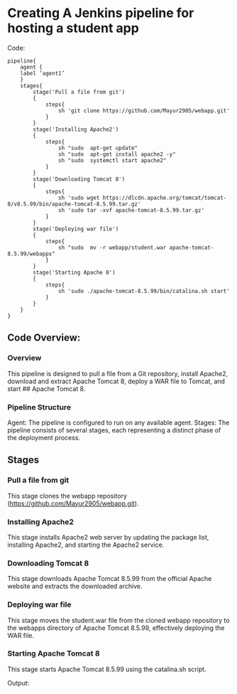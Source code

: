 # Creating A Jenkins pipeline for hosting a student app

Code:
```
pipeline{
    agent {
	label ‘agent1’
	}
    stages{
        stage('Pull a file from git')
        {
            steps{
                sh 'git clone https://github.com/Mayur2905/webapp.git'
            }
        }
        stage('Installing Apache2')
        {
            steps{
                sh "sudo  apt-get update"
                sh "sudo  apt-get install apache2 -y"
                sh "sudo  systemctl start apache2"
            }
        }
        stage('Downloading Tomcat 8')
        {
            steps{
                sh 'sudo wget https://dlcdn.apache.org/tomcat/tomcat-8/v8.5.99/bin/apache-tomcat-8.5.99.tar.gz'
                sh 'sudo tar -xvf apache-tomcat-8.5.99.tar.gz'
            }
        }
        stage('Deploying war file')
        {
            steps{
                sh "sudo  mv -r webapp/student.war apache-tomcat-8.5.99/webapps"
            }
        }
        stage('Starting Apache 8')
        {
            steps{
                sh 'sudo ./apache-tomcat-8.5.99/bin/catalina.sh start'
            }
        }
    }
}

```


## Code Overview:
### Overview
This pipeline is designed to pull a file from a Git repository, install Apache2, download and extract Apache Tomcat 8, deploy a WAR file to Tomcat, and start ## Apache Tomcat 8.
### Pipeline Structure
Agent: The pipeline is configured to run on any available agent.
Stages: The pipeline consists of several stages, each representing a distinct phase of the deployment process.
## Stages
### Pull a file from git
This stage clones the webapp repository (https://github.com/Mayur2905/webapp.git).
### Installing Apache2
This stage installs Apache2 web server by updating the package list, installing Apache2, and starting the Apache2 service.
### Downloading Tomcat 8
This stage downloads Apache Tomcat 8.5.99 from the official Apache website and extracts the downloaded archive.
### Deploying war file
This stage moves the student.war file from the cloned webapp repository to the webapps directory of Apache Tomcat 8.5.99, effectively deploying the WAR file.
### Starting Apache Tomcat 8
This stage starts Apache Tomcat 8.5.99 using the catalina.sh script.


Output:

